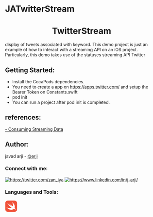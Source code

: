 # JATwitterStream
<h1 align="center">TwitterStream</h1>

display of tweets associated with keyword.
This demo project is just an example of how to interact with a streaming API on an iOS project. Particularly, this demo takes use of the statuses streaming API Twitter


<h2 align="left">Getting Started:</h2>
<p align="left">

   - Install the CocaPods dependencies.
   - You need to create a app on https://apps.twitter.com/ and setup the Bearer Token on Constants.swift
   - pod init 
   - You can run a project after pod init is completed.
</p>



<h2 align="left">references:</h2>
<p align="left">
    <a href="https://developer.twitter.com"> - Consuming Streaming Data</a>
</p>


 <h2 align="left">Author:</h2>
<p align="left">
  javad arji -  <a href="javad.ar2000ir@gmail.com"> @arji</a>
 </p>

<h3 align="left">Connect with me:</h3>
<p align="left">
<a href="https://twitter.com/https://twitter.com/zan_iya" target="blank"><img align="center" src="https://raw.githubusercontent.com/rahuldkjain/github-profile-readme-generator/master/src/images/icons/Social/twitter.svg" alt="https://twitter.com/zan_iya" height="30" width="40" /></a>
<a href="https://linkedin.com/in/https://www.linkedin.com/in/j-arji/" target="blank"><img align="center" src="https://raw.githubusercontent.com/rahuldkjain/github-profile-readme-generator/master/src/images/icons/Social/linked-in-alt.svg" alt="https://www.linkedin.com/in/j-arji/" height="30" width="40" /></a>
</p>

<h3 align="left">Languages and Tools:</h3>
<p align="left"> <a href="https://developer.apple.com/swift/" target="_blank" rel="noreferrer"> <img src="https://raw.githubusercontent.com/devicons/devicon/master/icons/swift/swift-original.svg" alt="swift" width="40" height="40"/> </a> </p>
